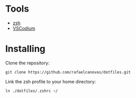 # Tools

- [zsh](https://ohmyz.sh)
- [VSCodium](https://vscodium.com)

# Installing

Clone the repository:

```
git clone https://github.com/rafaelcanovas/dotfiles.git
```

Link the zsh profile to your home directory:

```
ln ./dotfiles/.zshrc ~/
```

